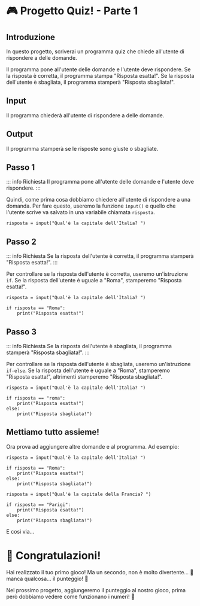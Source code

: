 # 🎮 Progetto Quiz! - Parte 1

## Introduzione

In questo progetto, scriverai un programma quiz che chiede all'utente di rispondere a delle domande.

Il programma pone all'utente delle domande e l'utente deve rispondere. Se la risposta è corretta, il programma
stampa "Risposta esatta!". Se la risposta dell'utente è sbagliata, il programma stamperà "Risposta sbagliata!".

## Input

Il programma chiederà all'utente di rispondere a delle domande.

## Output

Il programma stamperà se le risposte sono giuste o sbagliate.

## Passo 1

::: info Richiesta
Il programma pone all'utente delle domande e l'utente deve rispondere.
:::

Quindi, come prima cosa dobbiamo chiedere all'utente di rispondere a una domanda. Per fare questo, useremo la funzione
`input()` e quello che l'utente scrive va salvato in una variabile chiamata `risposta`.

```python:line-numbers
risposta = input("Qual'è la capitale dell'Italia? ")
```


## Passo 2
::: info Richiesta
Se la risposta dell'utente è corretta, il programma stamperà "Risposta esatta!".
:::

Per controllare se la risposta dell'utente è corretta, useremo un'istruzione `if`. Se la risposta dell'utente è uguale a
"Roma", stamperemo "Risposta esatta!".

```python:line-numbers {3-4}
risposta = input("Qual'è la capitale dell'Italia? ")

if risposta == "Roma":
    print("Risposta esatta!")
```

## Passo 3
::: info Richiesta
Se la risposta dell'utente è sbagliata, il programma stamperà "Risposta sbagliata!".
:::

Per controllare se la risposta dell'utente è sbagliata, useremo un'istruzione `if-else`. Se la risposta dell'utente è
uguale a "Roma", stamperemo "Risposta esatta!", altrimenti stamperemo "Risposta sbagliata!".

```python:line-numbers  {5-6}
risposta = input("Qual'è la capitale dell'Italia? ")

if risposta == "roma":
    print("Risposta esatta!")
else:
    print("Risposta sbagliata!")
```

## Mettiamo tutto assieme!

Ora prova ad aggiungere altre domande e al programma. Ad esempio:

```python:line-numbers
risposta = input("Qual'è la capitale dell'Italia? ")

if risposta == "Roma":
    print("Risposta esatta!")
else:
    print("Risposta sbagliata!")

risposta = input("Qual'è la capitale della Francia? ")

if risposta == "Parigi":
    print("Risposta esatta!")
else:
    print("Risposta sbagliata!")
```

E così via...

# 🎉 Congratulazioni! 
Hai realizzato il tuo primo gioco! Ma un secondo, non è molto divertente... 🤔 manca qualcosa... il punteggio! 🎉

Nel prossimo progetto, aggiungeremo il punteggio al nostro gioco, prima però dobbiamo vedere come funzionano i numeri! 🚀
